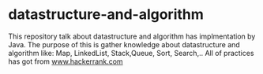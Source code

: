 # datastructure-and-algorithm
This repository talk about datastructure and algorithm has implmentation by Java.
The purpose of this is gather knowledge about datastructure and algorithm like: Map, LinkedList, Stack,Queue, Sort, Search,..
All of practices has got from www.hackerrank.com
